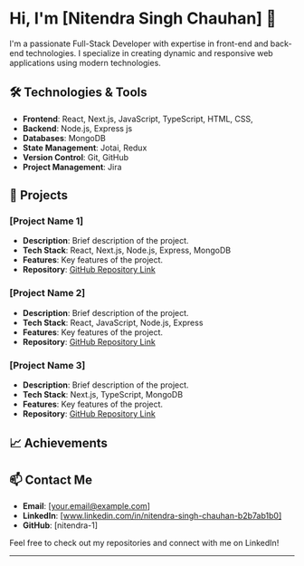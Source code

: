 # Hi, I'm [Nitendra Singh Chauhan] 👋

I'm a passionate Full-Stack Developer with expertise in front-end and back-end technologies. I specialize in creating dynamic and responsive web applications using modern technologies.

## 🛠 Technologies & Tools

- **Frontend**: React, Next.js, JavaScript, TypeScript, HTML, CSS,
- **Backend**: Node.js, Express js
- **Databases**: MongoDB
- **State Management**: Jotai, Redux
- **Version Control**: Git, GitHub
- **Project Management**: Jira

## 🌟 Projects

### [Project Name 1]
- **Description**: Brief description of the project.
- **Tech Stack**: React, Next.js, Node.js, Express, MongoDB
- **Features**: Key features of the project.
- **Repository**: [GitHub Repository Link](#)

### [Project Name 2]
- **Description**: Brief description of the project.
- **Tech Stack**: React, JavaScript, Node.js, Express
- **Features**: Key features of the project.
- **Repository**: [GitHub Repository Link](#)

### [Project Name 3]
- **Description**: Brief description of the project.
- **Tech Stack**: Next.js, TypeScript, MongoDB
- **Features**: Key features of the project.
- **Repository**: [GitHub Repository Link](#)

## 📈 Achievements

## 📫 Contact Me

- **Email**: [your.email@example.com]
- **LinkedIn**: [www.linkedin.com/in/nitendra-singh-chauhan-b2b7ab1b0]
- **GitHub**: [nitendra-1]

Feel free to check out my repositories and connect with me on LinkedIn!

---

